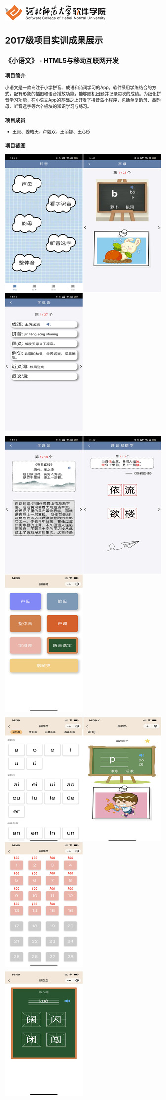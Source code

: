 <img src="../../../image/logo.png"  height="50" />

# 2017级项目实训成果展示 

## 《小语文》 -  HTML5与移动互联网开发

###  项目简介

小语文是一款专注于小学拼音、成语和诗词学习的App。软件采用学练结合的方式，配有形象的插图和语音播放功能，能够随机出题并记录每次的成绩。为细化拼音学习功能，在小语文App的基础之上开发了拼音岛小程序，包括单复韵母、鼻韵母、听音选字等六个板块的知识学习与练习。

### 项目成员

- 王炎、姜皓天、卢毅双、王丽娜、王心彤


### 项目截图

<p>
  <img src="./image/a1.jpg"  width=250 height=444 />
  <img src="./image/a2.jpg"  width=250 height=444 />
  <img src="./image/a3.jpg"  width=250 height=444 />
</p>

<p>
  <img src="./image/a4.jpg"  width=250 height=444 />
  <img src="./image/a5.jpg"  width=250 height=444 />
  <img src="./image/x1.png"  width=250 height=444 />
</p>

<p>
  <img src="./image/x2.png"  width=250 height=400 />
  <img src="./image/x3.png"  width=250 height=400 />
  <img src="./image/x4.png"  width=250 height=400 />
</p>

<p>
  <img src="./image/x5.png"  width=250 height=400 />
</p>